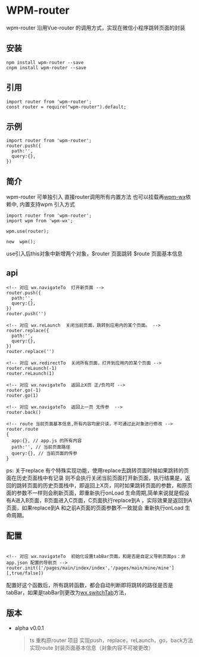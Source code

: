 # WPM-router
wpm-router 沿用Vue-router 的调用方式，实现在微信小程序跳转页面的封装

## 安装
```
npm install wpm-router --save
cnpm install wpm-router --save
```

## 引用
```
import router from 'wpm-router';
const router = require("wpm-router").default;
```

## 示例
```
import router from 'wpm-router';
router.push({
  path:'',
  query:{},
})

```
## 简介
wpm-router  可单独引入  直接router调用所有内置方法
也可以挂载再[wpm-wx](https://www.npmjs.com/package/wpm-wx)依赖中,
内置支持wpm 引入方式
```
import router from 'wpm-router';
import wpm from 'wpm-wx';

wpm.use(router);

new  wpm();
```
use引入后this对象中新增两个对象，$router  页面跳转 $route 页面基本信息 </br>

## api
```
<!-- 对应 wx.navigateTo  打开新页面 -->
router.push({
  path:'',
  query:{},
})
router.push('')   

<!-- 对应 wx.reLaunch  关闭当前页面，跳转到应用内的某个页面。 -->
router.replace({
  path:'',
  query:{},
})
router.replace('')   

<!-- 对应 wx.redirectTo  关闭所有页面，打开到应用内的某个页面 -->
router.reLaunch(-1)
router.reLaunch(1) 

<!-- 对应 wx.navigateTo  返回上X页 正/负均可 -->
router.go(-1)
router.go(1) 

<!-- 对应 wx.navigateTo  返回上一页 无传参  -->
router.back()

<!-- route 当前页面基本信息,所有内容均是只读，不可通过此对象进行修改 -->
router.route
{
  app:{}, // app.js 的所有内容
  path:'', // 当前页面路径
  query:{}, // 当前页面的传参
}
```
ps: 关于replace 有个特殊实现功能，使用replace去跳转页面时候如果跳转的页面在历史页面栈中有记录 则不会执行关闭当前页面打开新页面，执行结果是，返回的跳转页面的历史页面栈中，即返回上X页，同时如果跳转页面的参数，和原页面的参数不一样则会刷新页面，即重新执行onLoad 生命周期,简单来说就是假设有A进入B页面，B页面进入C页面，C页面执行replace到A ，实际效果是返回到A页面，如果replace到A 和之前A页面的页面参数不一致就会 重新执行onLoad 生命周期。
## 配置
```

<!-- 对应 wx.navigateTo  初始化设置tabBar页面，和是否是自定义导航页面ps：非app.json 配置的导航页 -->
router.init(['/pages/main/index/index','/pages/main/mine/mine'][,true/false])

```
配置好这个函数后，所有跳转函数，都会自动判断即将跳转的路径是否是tabBar，如果是tabBar则更改为[wx.switchTab](https://developers.weixin.qq.com/miniprogram/dev/api/route/wx.switchTab.html)方法，



## 版本
* alpha v0.0.1
  >ts 重构原router 项目
  >实现push，replace，reLaunch，go，back方法
  >实现route 封装页面基本信息（对象内容不可被更改）